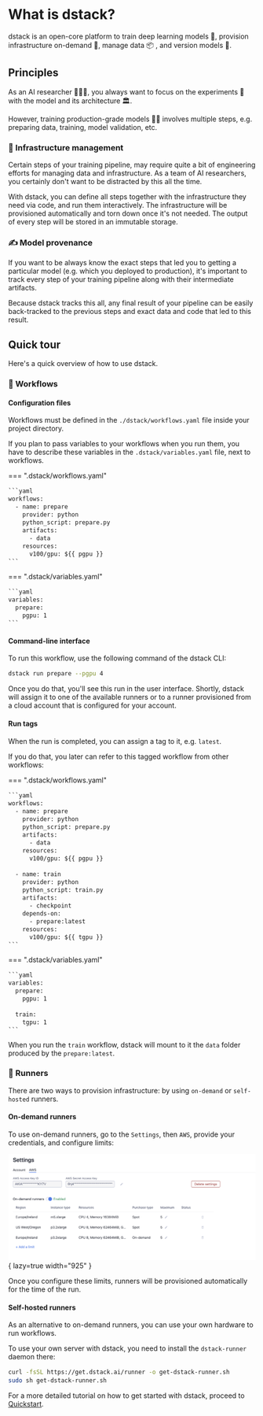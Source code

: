 # What is dstack?

dstack is an open-core platform to train deep learning models 🧪, provision infrastructure on-demand 🤖, 
manage data 📦 , and version models 🧬.

## Principles

As an AI researcher 👩🏽‍🔬, you always want to focus on the experiments 🧪 with the model and its architecture 🏛.

However, training production-grade models 👷🏽‍ involves multiple steps, e.g. preparing data, training, model validation, etc.

### 🤖 Infrastructure management

Certain steps of your training pipeline, may require quite a bit of engineering efforts 
for managing data and infrastructure. As a team of AI researchers, you certainly don't want to be distracted 
by this all the time.

With dstack, you can define all steps together with the infrastructure they need via code, and run them interactively.
The infrastructure will be provisioned automatically and torn down once it's not needed.
The output of every step will be stored in an immutable storage.

### ✍️ Model provenance

If you want to be always know the exact steps that led you to getting a particular model (e.g. which you deployed to production),
it's important to track every step of your training pipeline along with their intermediate artifacts.

Because dstack tracks this all, any final result of your pipeline can be easily back-tracked to the previous steps and
exact data and code that led to this result.

## Quick tour

Here's a quick overview of how to use dstack.  

### 🧬 Workflows

#### Configuration files

Workflows must be defined in the `./dstack/workflows.yaml` file inside your project directory. 

If you plan to pass variables to your workflows when you run them, you have to describe these variables in the 
`.dstack/variables.yaml` file, next to workflows.

=== ".dstack/workflows.yaml"

    ```yaml
    workflows:
      - name: prepare
        provider: python
        python_script: prepare.py
        artifacts:
          - data
        resources:
          v100/gpu: ${{ pgpu }}
    ```

=== ".dstack/variables.yaml"

    ```yaml
    variables:
      prepare:
        pgpu: 1
    ```

#### Command-line interface

To run this workflow, use the following command of the dstack CLI:

```bash
dstack run prepare --pgpu 4
```

Once you do that, you'll see this run in the user interface. Shortly, dstack will assign it to one of the available 
runners or to a runner provisioned from a cloud account that is configured for your account.

#### Run tags

When the run is completed, you can assign a tag to it, e.g. `latest`. 
    
If you do that, you later can refer to this tagged workflow from other workflows:

=== ".dstack/workflows.yaml"

    ```yaml
    workflows:
      - name: prepare
        provider: python
        python_script: prepare.py
        artifacts:
          - data
        resources:
          v100/gpu: ${{ pgpu }}

      - name: train
        provider: python
        python_script: train.py
        artifacts:
          - checkpoint
        depends-on:
          - prepare:latest
        resources:
          v100/gpu: ${{ tgpu }}     
    ```

=== ".dstack/variables.yaml"

    ```yaml
    variables:
      prepare:
        pgpu: 1

      train:
        tgpu: 1
    ```

When you run the `train` workflow, dstack will mount to it the `data` folder produced by the `prepare:latest`.

### 🤖 Runners

There are two ways to provision infrastructure: by using `on-demand` or `self-hosted` runners.

#### On-demand runners

To use on-demand runners, go to the `Settings`, then `AWS`, provide your credentials, and configure limits:

![](images/dstack_on_demand_settings.png){ lazy=true width="925" }

Once you configure these limits, runners will be provisioned automatically for the time of the run.

#### Self-hosted runners

As an alternative to on-demand runners, you can use your own hardware to run workflows.

To use your own server with dstack, you need to install the `dstack-runner` daemon there:

```bash
curl -fsSL https://get.dstack.ai/runner -o get-dstack-runner.sh
sudo sh get-dstack-runner.sh
```

For a more detailed tutorial on how to get started with dstack, proceed
to [Quickstart](quickstart.md).
